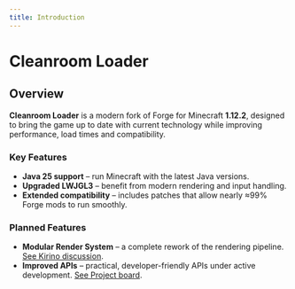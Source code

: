 ```yaml
---
title: Introduction
---
```


# Cleanroom Loader

## Overview

**Cleanroom Loader** is a modern fork of Forge for Minecraft **1.12.2**, designed to bring the game up to date with current technology while improving performance, load times and compatibility.<br/>

### Key Features

- **Java 25 support** – run Minecraft with the latest Java versions.<br/>
- **Upgraded LWJGL3** – benefit from modern rendering and input handling.<br/>
- **Extended compatibility** – includes patches that allow nearly ≈99% Forge mods to run smoothly.<br/>

### Planned Features

- **Modular Render System** – a complete rework of the rendering pipeline. [See Kirino discussion](https://github.com/CleanroomMC/Cleanroom/discussions/405).<br/>
- **Improved APIs** – practical, developer-friendly APIs under active development. [See Project board](https://github.com/orgs/CleanroomMC/projects/4/).<br/>
